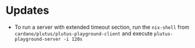 # Updates
* To run a server with extended timeout section, run the `nix-shell` from `cardano/plutus/plutus-playground-client` and execute `plutus-playground-server -i 120s`

